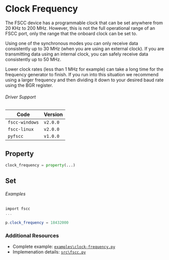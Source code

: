 # Clock Frequency

The FSCC device has a programmable clock that can be set anywhere from
20 KHz to 200 MHz. However, this is not the full operational range of an
FSCC port, only the range that the onboard clock can be set to.

Using one of the synchronous modes you can only receive data consistently
up to 30 MHz (when you are using an external clock). If you are transmitting
data using an internal clock, you can safely receive data consistently up to 50 MHz.

Lower clock rates (less than 1 MHz for example) can take a long time for 
the frequency generator to finish. If you run into this situation we 
recommend using a larger frequency and then dividing it down to your 
desired baud rate using the BGR register.

###### Driver Support
| Code           | Version
| -------------- | --------
| `fscc-windows` | `v2.0.0`
| `fscc-linux`   | `v2.0.0`
| `pyfscc`       | `v1.0.0`

## Property
```python
clock_frequency = property(...)
```

## Set
###### Examples
```c#
import fscc
...

p.clock_frequency = 18432000
```


### Additional Resources
- Complete example: [`examples\clock-frequency.py`](https://github.com/commtech/netfscc/blob/master/examples/clock-frequency.py)
- Implemenation details: [`src\fscc.py`](https://github.com/commtech/netfscc/blob/master/src/fscc.py)
